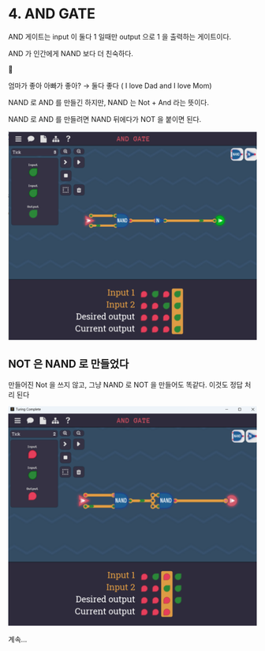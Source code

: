 # 4. AND GATE

AND 게이트는 input 이 둘다 1 일때만 output 으로 1 을 출력하는 게이트이다.

AND 가 인간에게 NAND 보다 더 친숙하다.

<aside>
👺

엄마가 좋아 아빠가 좋아?
→ 둘다 좋다 ( I love Dad and I love Mom)

</aside>

NAND 로 AND 를 만들긴 하지만, NAND 는 Not + And 라는 뜻이다.

NAND 로 AND 를 만들려면 NAND 뒤에다가 NOT 을 붙이면 된다.

![image.png](4%20AND%20GATE%201bc80ae0869c81dca59ae22ccae13908/image.png)

## NOT 은 NAND 로 만들었다

만들어진 Not 을 쓰지 않고, 그냥 NAND 로 NOT 을 만들어도 똑같다. 이것도 정답 처리 된다

![image.png](4%20AND%20GATE%201bc80ae0869c81dca59ae22ccae13908/image%201.png)

계속…